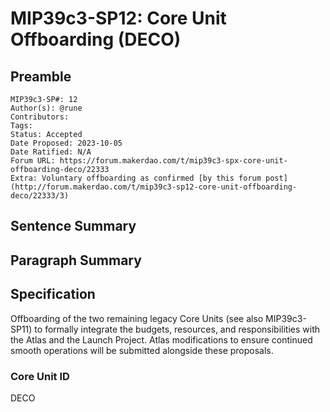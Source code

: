 # MIP39c3-SP12: Core Unit Offboarding (DECO)

## Preamble

```
MIP39c3-SP#: 12
Author(s): @rune
Contributors:
Tags: 
Status: Accepted
Date Proposed: 2023-10-05
Date Ratified: N/A
Forum URL: https://forum.makerdao.com/t/mip39c3-spx-core-unit-offboarding-deco/22333
Extra: Voluntary offboarding as confirmed [by this forum post](http://forum.makerdao.com/t/mip39c3-sp12-core-unit-offboarding-deco/22333/3)
```

## Sentence Summary

## Paragraph Summary

## Specification

Offboarding of the two remaining legacy Core Units (see also MIP39c3-SP11) to formally integrate the budgets, resources, and responsibilities with the Atlas and the Launch Project. Atlas modifications to ensure continued smooth operations will be submitted alongside these proposals.

### Core Unit ID

DECO